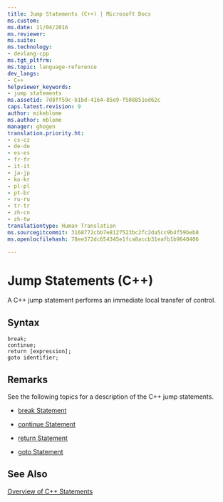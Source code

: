 ```yaml
---
title: Jump Statements (C++) | Microsoft Docs
ms.custom: 
ms.date: 11/04/2016
ms.reviewer: 
ms.suite: 
ms.technology:
- devlang-cpp
ms.tgt_pltfrm: 
ms.topic: language-reference
dev_langs:
- C++
helpviewer_keywords:
- jump statements
ms.assetid: 7d8ff59c-b1bd-4164-85e9-f508851ed62c
caps.latest.revision: 9
author: mikeblome
ms.author: mblome
manager: ghogen
translation.priority.ht:
- cs-cz
- de-de
- es-es
- fr-fr
- it-it
- ja-jp
- ko-kr
- pl-pl
- pt-br
- ru-ru
- tr-tr
- zh-cn
- zh-tw
translationtype: Human Translation
ms.sourcegitcommit: 3168772cbb7e8127523bc2fc2da5cc9b4f59beb8
ms.openlocfilehash: 78ee372dc654345e1fca8accb31eafb1b9640406

---
```

# Jump Statements (C++)
A C++ jump statement performs an immediate local transfer of control.  
  
## Syntax  
  
```  
break;  
continue;  
return [expression];  
goto identifier;  
```  
  
## Remarks  
 See the following topics for a description of the C++ jump statements.  
  
-   [break Statement](../cpp/break-statement-cpp.md)  
  
-   [continue Statement](../cpp/continue-statement-cpp.md)  
  
-   [return Statement](../cpp/return-statement-cpp.md)  
  
-   [goto Statement](../cpp/goto-statement-cpp.md)  
  
## See Also  
 [Overview of C++ Statements](../cpp/overview-of-cpp-statements.md)


<!--HONumber=Jan17_HO2-->


